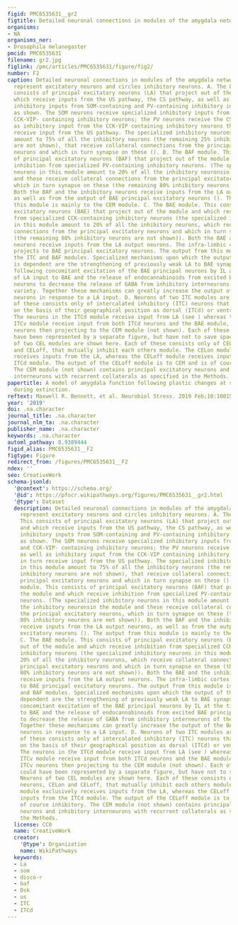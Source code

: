 ```yaml
---
figid: PMC6535631__gr2
figtitle: Detailed neuronal connections in modules of the amygdala network
organisms:
- NA
organisms_ner:
- Drosophila melanogaster
pmcid: PMC6535631
filename: gr2.jpg
figlink: /pmc/articles/PMC6535631/figure/fig2/
number: F2
caption: Detailed neuronal connections in modules of the amygdala network. Triangles
  represent excitatory neurons and circles inhibitory neurons. A. The LA module. This
  consists of principal excitatory neurons (LA) that project out of the module, and
  which receive inputs from the US pathway, the CS pathway, as well as specialized
  inhibitory inputs from SOM-containing and PV-containing inhibitory interneurons
  as shown. The SOM neurons receive specialized inhibitory inputs from both PV- and
  CCK-VIP- containing inhibitory neurons; the PV neurons receive the CS input as well
  as inhibitory input from the CCK-VIP containing inhibitory neurons that in turn
  receive input from the US pathway. The specialized inhibitory neurons in this module
  amount to 75% of all the inhibitory neurons (the remaining 25% inhibitory neurons
  are not shown), that receive collateral connections from the principal excitatory
  neurons and which in turn synapse on these (). B. The BAF module. This consists
  of principal excitatory neurons (BAF) that project out of the module and which receive
  inhibition from specialized PV-containing inhibitory neurons. (The specialized inhibitory
  neurons in this module amount to 20% of all the inhibitory neuronsin the module
  and these receive collateral connections from the principal excitatory neurons,
  which in turn synapse on these (the remaining 80% inhibitory neurons are not shown)).
  Both the BAF and the inhibitory neurons receive inputs from the LA output neurons,
  as well as from the output of BAE principal excitatory neurons (). The output from
  this module is mainly to the CEM module. C. The BAE module. This consists of principal
  excitatory neurons (BAE) that project out of the module and which receive inhibition
  from specialized CCK-containing inhibitory neurons (the specialized inhibitory neurons
  in this module amount to 20% of all the inhibitory neurons, which receive collateral
  connections from the principal excitatory neurons and which in turn synapse on these
  (the remaining 80% inhibitory neurons are not shown)). Both the BAE and the inhibitory
  neurons receive inputs from the LA output neurons. The infra-limbic cortex (IL)
  projects to BAE principal excitatory neurons. The output from this module is to
  the ITC and BAF modules. Specialized mechanisms upon which the output of this module
  is dependent are the strengthening of previously weak LA to BAE synapses by LTP
  following concomitant excitation of the BAE principal neurons by IL at the time
  of LA input to BAE and the release of endocannabinoids from excited BAE principal
  neurons to decrease the release of GABA from inhibitory interneurons of the CCK
  variety. Together these mechanisms can greatly increase the output of the BAE principal
  neurons in response to a LA input. D. Neurons of two ITC modules are shown. Each
  of these consists only of intercalated inhibitory (ITC) neurons that are distinguished
  on the basis of their geographical position as dorsal (ITCd) or ventral (ITCv).
  The neurons in the ITCd module receive input from LA (see ) whereas those in the
  ITCv module receive input from both ITCd neurons and the BAE module, with the ITCv
  neurons then projecting to the CEM module (not shown). Each of these modules could
  have been represented by a separate figure, but have not to save space E. Neurons
  of two CEL modules are shown here. Each of these consists only of CEL neurons, CELon
  and CELoff, that mutually inhibit each others module. The CELon module exclusively
  receives inputs from the LA, whereas the CELoff module receives inputs from the
  ITCd module. The output of the CELoff module is to CEM and is of course inhibitory.
  The CEM module (not shown) contains principal excitatory neurons and inhibitory
  interneurons with recurrent collaterals as specified in the Methods.
papertitle: A model of amygdala function following plastic changes at specific synapses
  during extinction.
reftext: Maxwell R. Bennett, et al. Neurobiol Stress. 2019 Feb;10:100159.
year: '2019'
doi: .na.character
journal_title: .na.character
journal_nlm_ta: .na.character
publisher_name: .na.character
keywords: .na.character
automl_pathway: 0.9389444
figid_alias: PMC6535631__F2
figtype: Figure
redirect_from: /figures/PMC6535631__F2
ndex: ''
seo: CreativeWork
schema-jsonld:
  '@context': https://schema.org/
  '@id': https://pfocr.wikipathways.org/figures/PMC6535631__gr2.html
  '@type': Dataset
  description: Detailed neuronal connections in modules of the amygdala network. Triangles
    represent excitatory neurons and circles inhibitory neurons. A. The LA module.
    This consists of principal excitatory neurons (LA) that project out of the module,
    and which receive inputs from the US pathway, the CS pathway, as well as specialized
    inhibitory inputs from SOM-containing and PV-containing inhibitory interneurons
    as shown. The SOM neurons receive specialized inhibitory inputs from both PV-
    and CCK-VIP- containing inhibitory neurons; the PV neurons receive the CS input
    as well as inhibitory input from the CCK-VIP containing inhibitory neurons that
    in turn receive input from the US pathway. The specialized inhibitory neurons
    in this module amount to 75% of all the inhibitory neurons (the remaining 25%
    inhibitory neurons are not shown), that receive collateral connections from the
    principal excitatory neurons and which in turn synapse on these (). B. The BAF
    module. This consists of principal excitatory neurons (BAF) that project out of
    the module and which receive inhibition from specialized PV-containing inhibitory
    neurons. (The specialized inhibitory neurons in this module amount to 20% of all
    the inhibitory neuronsin the module and these receive collateral connections from
    the principal excitatory neurons, which in turn synapse on these (the remaining
    80% inhibitory neurons are not shown)). Both the BAF and the inhibitory neurons
    receive inputs from the LA output neurons, as well as from the output of BAE principal
    excitatory neurons (). The output from this module is mainly to the CEM module.
    C. The BAE module. This consists of principal excitatory neurons (BAE) that project
    out of the module and which receive inhibition from specialized CCK-containing
    inhibitory neurons (the specialized inhibitory neurons in this module amount to
    20% of all the inhibitory neurons, which receive collateral connections from the
    principal excitatory neurons and which in turn synapse on these (the remaining
    80% inhibitory neurons are not shown)). Both the BAE and the inhibitory neurons
    receive inputs from the LA output neurons. The infra-limbic cortex (IL) projects
    to BAE principal excitatory neurons. The output from this module is to the ITC
    and BAF modules. Specialized mechanisms upon which the output of this module is
    dependent are the strengthening of previously weak LA to BAE synapses by LTP following
    concomitant excitation of the BAE principal neurons by IL at the time of LA input
    to BAE and the release of endocannabinoids from excited BAE principal neurons
    to decrease the release of GABA from inhibitory interneurons of the CCK variety.
    Together these mechanisms can greatly increase the output of the BAE principal
    neurons in response to a LA input. D. Neurons of two ITC modules are shown. Each
    of these consists only of intercalated inhibitory (ITC) neurons that are distinguished
    on the basis of their geographical position as dorsal (ITCd) or ventral (ITCv).
    The neurons in the ITCd module receive input from LA (see ) whereas those in the
    ITCv module receive input from both ITCd neurons and the BAE module, with the
    ITCv neurons then projecting to the CEM module (not shown). Each of these modules
    could have been represented by a separate figure, but have not to save space E.
    Neurons of two CEL modules are shown here. Each of these consists only of CEL
    neurons, CELon and CELoff, that mutually inhibit each others module. The CELon
    module exclusively receives inputs from the LA, whereas the CELoff module receives
    inputs from the ITCd module. The output of the CELoff module is to CEM and is
    of course inhibitory. The CEM module (not shown) contains principal excitatory
    neurons and inhibitory interneurons with recurrent collaterals as specified in
    the Methods.
  license: CC0
  name: CreativeWork
  creator:
    '@type': Organization
    name: WikiPathways
  keywords:
  - La
  - som
  - disco-r
  - baf
  - Dsk
  - us
  - ITC
  - ITCd
---
```

